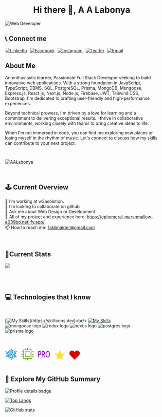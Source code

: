 <h1 align="center">Hi there 👋, A A Labonya</h1>

![Web Developer](https://i.ibb.co.com/qjMhXDg/Black-and-White-Gradient-Personal-Linked-In-Banner.png)

## 📞 Connect me

<p align="left" style="display: flex; gap: 10px; border-radius: 10px; overflow: hidden;">
  <a href="https://www.linkedin.com/in/aalabonya" target="_blank">
    <img height="40" src="https://img.shields.io/badge/LinkedIn-1e293b?style=for-the-badge&logo=linkedin&logoColor=0A66C2" alt="LinkedIn">
  </a>
  <a href="https://www.facebook.com/labonyamoni" target="_blank">
    <img height="40" src="https://img.shields.io/badge/Facebook-1e293b?style=for-the-badge&logo=facebook&logoColor=1877F2" alt="Facebook">
  </a>
  <a href="https://www.instagram.com/labonyamoni/" target="_blank">
    <img height="40" src="https://img.shields.io/badge/Instagram-1e293b?style=for-the-badge&logo=instagram&logoColor=E4405F" alt="Instagram">
  </a>
  <a href="https://twitter.com/AALabonya" target="_blank">
    <img height="40" src="https://img.shields.io/badge/Twitter-1e293b?style=for-the-badge&logo=twitter&logoColor=1DA1F2" alt="Twitter">
  </a>
  <a href="mailto:1aklimakter@gmail.com" target="_blank">
    <img height="40" src="https://img.shields.io/badge/Email-1e293b?style=for-the-badge&logo=gmail&logoColor=D14836" alt="Email">
  </a>
</p>
<!-- <h3 align="center">MERN stack developer</h3>

<!-- ![Web Developer](https://i.ibb.co/93V06pH/Dallas-Banner.jpg) --> 
<!-- https://i.ibb.co.com/8bSR7mP/fullstack.png -->
## About Me 

An enthusiastic learner, Passionate Full Stack Developer seeking to build innovative web applications. With a strong foundation in JavaScript, TypeScript, DBMS, SQL, PostgreSQL, Prisma, MongoDB, Mongoose, Express.js, React.js, Next.js, Node.js, Firebase, JWT, Tailwind CSS, Bootstrap, I'm dedicated to crafting user-friendly and high-performance experiences.

Beyond technical prowess, I'm driven by a love for learning and a commitment to delivering exceptional results. I thrive in collaborative environments, working closely with teams to bring creative ideas to life.

When I'm not immersed in code, you can find me exploring new places or losing myself in the rhythm of music. Let's connect to discuss how my skills can contribute to your next project.

<br/>
<p align="left">
  <img src="https://komarev.com/ghpvc/?username=AALabonya&label=Profile%20views&color=FF5733&style=flat&theme=tokyonight" alt="AALabonya" />
</p>


<br/>

## 🕹️ Current Overview

 🔭 I’m working at w3asolution.<br/>
👯 I’m looking to collaborate on github <br/>
  💬 Ask me about Web Design or Development <br/>
 📄 All of my project and experience here: [https://ephemeral-marshmallow-e039bd.netlify.app/
](https://ephemeral-marshmallow-e039bd.netlify.app/
)<br/>
 📫 How to reach me: 1aklimakter@gmail.com 

<br/>

##  📝Current Stats

<p align="left">
  <img width="80%" src="https://github-readme-streak-stats.herokuapp.com?user==AALabonya&theme=tokyonight" />
</p>

<br/>
<br/>


##  💻 Technologies that I know

<br/>

[![My Skills](https://skillicons.dev/icons?i=react,js,mongodb,express,tailwind,firebase,)](https://skillicons.dev)<br/>
[![My Skills](https://skillicons.dev/icons?i=bootstrap,materialui,html,css,vercel,figma)](https://skillicons.dev)<br/>
 <img src="https://web.programming-hero.com/home/_next/static/media/Mongoose.js.db4c7187.svg" width="48" height="48" alt="mongoose logo" />
<img src="https://skillicons.dev/icons?i=redux" width="48" height="48" alt="redux logo" />
<img src="https://skillicons.dev/icons?i=nextjs" width="48" height="48" alt="nextjs logo" /> <img src="https://skillicons.dev/icons?i=postgres" width="48" height="48" alt="postgres logo" />
<img src="https://skillicons.dev/icons?i=prisma" width="48" height="48" alt="prisma logo" />
<br/>

 
<br/>
<br/>
<a href='https://archiveprogram.github.com/'><img src='https://raw.githubusercontent.com/acervenky/animated-github-badges/master/assets/acbadge.gif' width='40' height='40'></a> <a href='https://docs.github.com/en/developers'><img src='https://raw.githubusercontent.com/acervenky/animated-github-badges/master/assets/devbadge.gif' width='40' height='40'></a> <a href='https://github.com/pricing'><img src='https://raw.githubusercontent.com/acervenky/animated-github-badges/master/assets/pro.gif' width='40' height='40'></a> <a href='https://stars.github.com/'><img src='https://raw.githubusercontent.com/acervenky/animated-github-badges/master/assets/starbadge.gif' width='35' height='35'></a> <a href='https://docs.github.com/en/github/supporting-the-open-source-community-with-github-sponsors'><img src='https://raw.githubusercontent.com/acervenky/animated-github-badges/master/assets/sponsorbadge.gif' width='35' height='35'></a> 
<br/>
<br/>



## 👀 Explore My GitHub Summary
<p align="left">
  <img src="https://github-profile-summary-cards.vercel.app/api/cards/profile-details?username=AALabonya&theme=tokyonight" alt="Profile details badge"/>
</p>

[![Top Langs](https://github-readme-stats.vercel.app/api/top-langs/?username=AALabonya&theme=tokyonight)](https://github.com/anuraghazra/github-readme-stats)

![GitHub stats](https://github-readme-stats.vercel.app/api?username=AALabonya&show_icons=true&count_private=true&theme=tokyonight)

<br />



 

  
